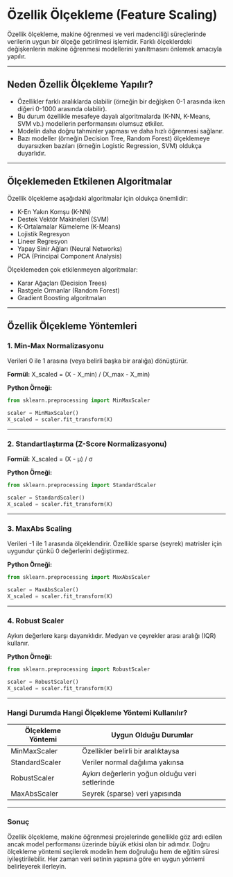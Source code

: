 # Özellik Ölçekleme (Feature Scaling)

Özellik ölçekleme, makine öğrenmesi ve veri madenciliği süreçlerinde verilerin uygun bir ölçeğe getirilmesi işlemidir. Farklı ölçeklerdeki değişkenlerin makine öğrenmesi modellerini yanıltmasını önlemek amacıyla yapılır.

---

##  Neden Özellik Ölçekleme Yapılır?

- Özellikler farklı aralıklarda olabilir (örneğin bir değişken 0-1 arasında iken diğeri 0-1000 arasında olabilir).
- Bu durum özellikle mesafeye dayalı algoritmalarda (K-NN, K-Means, SVM vb.) modellerin performansını olumsuz etkiler.
- Modelin daha doğru tahminler yapması ve daha hızlı öğrenmesi sağlanır.
- Bazı modeller (örneğin Decision Tree, Random Forest) ölçeklemeye duyarsızken bazıları (örneğin Logistic Regression, SVM) oldukça duyarlıdır.

---

##  Ölçeklemeden Etkilenen Algoritmalar

Özellik ölçekleme aşağıdaki algoritmalar için oldukça önemlidir:

- K-En Yakın Komşu (K-NN)
- Destek Vektör Makineleri (SVM)
- K-Ortalamalar Kümeleme (K-Means)
- Lojistik Regresyon
- Lineer Regresyon
- Yapay Sinir Ağları (Neural Networks)
- PCA (Principal Component Analysis)

Ölçeklemeden çok etkilenmeyen algoritmalar:

- Karar Ağaçları (Decision Trees)
- Rastgele Ormanlar (Random Forest)
- Gradient Boosting algoritmaları

---

##  Özellik Ölçekleme Yöntemleri

### 1. Min-Max Normalizasyonu

Verileri 0 ile 1 arasına (veya belirli başka bir aralığa) dönüştürür.

**Formül:**
X_scaled = (X - X_min) / (X_max - X_min)


**Python Örneği:**
```python
from sklearn.preprocessing import MinMaxScaler

scaler = MinMaxScaler()
X_scaled = scaler.fit_transform(X)
```

---

### 2. Standartlaştırma (Z-Score Normalizasyonu)

**Formül:**
X_scaled = (X - μ) / σ

**Python Örneği:**
```python
from sklearn.preprocessing import StandardScaler

scaler = StandardScaler()
X_scaled = scaler.fit_transform(X)
```

---

### 3. MaxAbs Scaling
Verileri -1 ile 1 arasında ölçeklendirir. Özellikle sparse (seyrek) matrisler için uygundur çünkü 0 değerlerini değiştirmez.

**Python Örneği:**
```python
from sklearn.preprocessing import MaxAbsScaler

scaler = MaxAbsScaler()
X_scaled = scaler.fit_transform(X)
```

---

### 4. Robust Scaler
Aykırı değerlere karşı dayanıklıdır. Medyan ve çeyrekler arası aralığı (IQR) kullanır.

**Python Örneği:**
```python
from sklearn.preprocessing import RobustScaler

scaler = RobustScaler()
X_scaled = scaler.fit_transform(X)
```

---

### Hangi Durumda Hangi Ölçekleme Yöntemi Kullanılır?
| Ölçekleme Yöntemi | Uygun Olduğu Durumlar                          |
| ----------------- | ---------------------------------------------- |
| MinMaxScaler      | Özellikler belirli bir aralıktaysa             |
| StandardScaler    | Veriler normal dağılıma yakınsa                |
| RobustScaler      | Aykırı değerlerin yoğun olduğu veri setlerinde |
| MaxAbsScaler      | Seyrek (sparse) veri yapısında                 |

---

### Sonuç
Özellik ölçekleme, makine öğrenmesi projelerinde genellikle göz ardı edilen ancak model performansı üzerinde büyük etkisi olan bir adımdır. Doğru ölçekleme yöntemi seçilerek modelin hem doğruluğu hem de eğitim süresi iyileştirilebilir. Her zaman veri setinin yapısına göre en uygun yöntemi belirleyerek ilerleyin.
